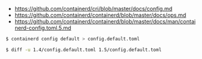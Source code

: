 * https://github.com/containerd/cri/blob/master/docs/config.md
* https://github.com/containerd/containerd/blob/master/docs/ops.md
* https://github.com/containerd/containerd/blob/master/docs/man/containerd-config.toml.5.md

```bash
$ containerd config default > config.default.toml
```

```bash
$ diff -u 1.4/config.default.toml 1.5/config.default.toml
```
